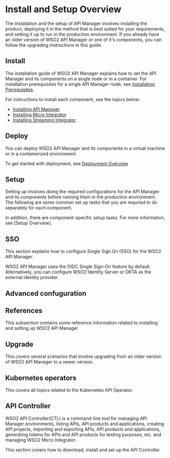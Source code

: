 # Install and Setup Overview

The installation and the setup of API Manager involves installing the product, deploying it in the method that is best suited for your requirements, and setting it up to run in the production environment. If you already have an older version of WSO2 API Manager or one of it's components, you can follow the upgrading instructions in this guide.

## Install

The installation guide of WSO2 API Manager explains how to set the API Manager and its components on a single node or in a container. For installation prerequisites for a single API Manager node, see [Installation Prerequisites]({{base_path}}/install-and-setup/install/installation-prerequisites).

For instructions to install each component, see the topics below:

- [Installing API Manager]({{base_path}}/install-and-setup/install/installing-the-product)
- [Installing Micro Integrator]({{base_path}}/install-and-setup/install/installing-mi)
- [Installing Streaming Integrator]({{base_path}}/install-and-setup/install/installing-si)


## Deploy

You can deploy WSO2 API Manager and its components in a virtual machine or in a containerized environment. 

To get started with deployment, see [Deployment Overview]({{base_path}}/install-and-setup/setup/deployment-overview)

## Setup

Setting up involves doing the required configurations for the API Manager and its components before running them in the production environment. The following are some common set up tasks that you are required to do separately for each component.

In addition, there are component-specific setup tasks. For more information, see [Setup Overview].

## SSO

This section explains how to configure Single Sign On (SSO) for the WSO2 API Manager.

WSO2 API Manager uses the OIDC Single Sign-On feature by default. Alternatively, you can configure WSO2 Identity Server or OKTA as the external identity provider.
## Advanced confuguration

## References

This subsection contains some reference information related to installing and setting up WSO2 API Manager

## Upgrade

This covers several scenarios that involve upgrading from an older version of WSO2 API Manager to a newer version.

## Kubernetes operators

This covers all topics related to the Kubernetes API Operator.

## API Controller

WSO2 API Controller(CTL) is a command-line tool for managing API Manager environments, listing APIs, API products and applications, creating API projects, importing and exporting APIs, API products and applications, generating tokens for APIs and API products for testing purposes, etc. and managing WSO2 Micro Integrator.

This section covers how to download, install and set up the API Controller.